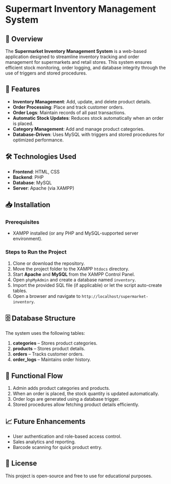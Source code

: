 # Supermart Inventory Management System

## 📌 Overview
The **Supermarket Inventory Management System** is a web-based application designed to streamline inventory tracking and order management for supermarkets and retail stores. This system ensures efficient stock monitoring, order logging, and database integrity through the use of triggers and stored procedures.

## 🚀 Features
- **Inventory Management**: Add, update, and delete product details.
- **Order Processing**: Place and track customer orders.
- **Order Logs**: Maintain records of all past transactions.
- **Automatic Stock Updates**: Reduces stock automatically when an order is placed.
- **Category Management**: Add and manage product categories.
- **Database-Driven**: Uses MySQL with triggers and stored procedures for optimized performance.

## 🛠 Technologies Used
- **Frontend**: HTML, CSS
- **Backend**: PHP
- **Database**: MySQL
- **Server**: Apache (via XAMPP)

## 📥 Installation
### Prerequisites
- XAMPP installed (or any PHP and MySQL-supported server environment).

### Steps to Run the Project
1. Clone or download the repository.
2. Move the project folder to the XAMPP `htdocs` directory.
3. Start **Apache** and **MySQL** from the XAMPP Control Panel.
4. Open `phpMyAdmin` and create a database named `inventory`.
5. Import the provided SQL file (if applicable) or let the script auto-create tables.
6. Open a browser and navigate to `http://localhost/supermarket-inventory`.

## 🗄 Database Structure
The system uses the following tables:
1. **categories** – Stores product categories.
2. **products** – Stores product details.
3. **orders** – Tracks customer orders.
4. **order_logs** – Maintains order history.

## 🔄 Functional Flow
1. Admin adds product categories and products.
2. When an order is placed, the stock quantity is updated automatically.
3. Order logs are generated using a database trigger.
4. Stored procedures allow fetching product details efficiently.

## 📈 Future Enhancements
- User authentication and role-based access control.
- Sales analytics and reporting.
- Barcode scanning for quick product entry.

## 📜 License
This project is open-source and free to use for educational purposes.


